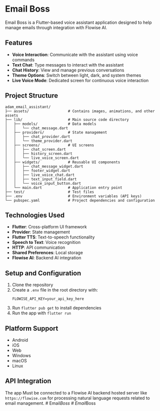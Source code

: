 # Email Boss

Email Boss is a Flutter-based voice assistant application designed to help manage emails through integration with Flowise AI.

## Features

- **Voice Interaction**: Communicate with the assistant using voice commands
- **Text Chat**: Type messages to interact with the assistant
- **Chat History**: View and manage previous conversations
- **Theme Options**: Switch between light, dark, and system themes
- **Live Voice Mode**: Dedicated screen for continuous voice interaction

## Project Structure

```
adam_email_assistant/
├── assets/                  # Contains images, animations, and other assets
├── lib/                     # Main source code directory
│   ├── models/              # Data models
│   │   └── chat_message.dart
│   ├── providers/           # State management
│   │   ├── chat_provider.dart
│   │   └── theme_provider.dart
│   ├── screens/             # UI screens
│   │   ├── chat_screen.dart
│   │   ├── history_screen.dart
│   │   └── live_voice_screen.dart
│   ├── widgets/             # Reusable UI components
│   │   ├── chat_message_widget.dart
│   │   ├── footer_widget.dart
│   │   ├── live_voice_chat.dart
│   │   ├── text_input_field.dart
│   │   └── voice_input_button.dart
│   └── main.dart            # Application entry point
├── test/                    # Test files
├── .env                     # Environment variables (API keys)
└── pubspec.yaml             # Project dependencies and configuration
```

## Technologies Used

- **Flutter**: Cross-platform UI framework
- **Provider**: State management
- **Flutter TTS**: Text-to-speech functionality
- **Speech to Text**: Voice recognition
- **HTTP**: API communication
- **Shared Preferences**: Local storage
- **Flowise AI**: Backend AI integration

## Setup and Configuration

1. Clone the repository
2. Create a `.env` file in the root directory with:
   ```
   FLOWISE_API_KEY=your_api_key_here
   ```
3. Run `flutter pub get` to install dependencies
4. Run the app with `flutter run`

## Platform Support

- Android
- iOS
- Web
- Windows
- macOS
- Linux

## API Integration

The app Must be connected to a Flowise AI backend hosted server like  `https://flowise.com` for processing natural language requests related to email management.
#   E m a i l _ B o s s  
 #   E m a i l _ B o s s  
 